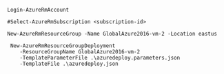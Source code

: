     Login-AzureRmAccount

    #Select-AzureRmSubscription <subscription-id>

    New-AzureRmResourceGroup -Name GlobalAzure2016-vm-2 -Location eastus

     New-AzureRmResourceGroupDeployment 
		-ResourceGroupName GlobalAzure2016-vm-2 
		-TemplateParameterFile .\azuredeploy.parameters.json 
		-TemplateFile .\azuredeploy.json
